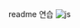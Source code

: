 readme 연습
![js](https://img.shields.io/badge/JavaScript-F7DF1E?style=for-the-badge&logo=JavaScript&logoColor=white)
